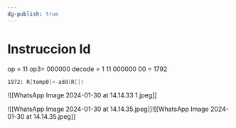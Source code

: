 ```yaml
---
dg-publish: true
---
```

# Instruccion ld
op = 11
op3= 000000
decode = 1 11 000000 00 = 1792


```asm 
1972: R[temp0]<-add(R[])
```

![[WhatsApp Image 2024-01-30 at 14.14.33 1.jpeg]]

![[WhatsApp Image 2024-01-30 at 14.14.35.jpeg]]![[WhatsApp Image 2024-01-30 at 14.14.35.jpeg]]